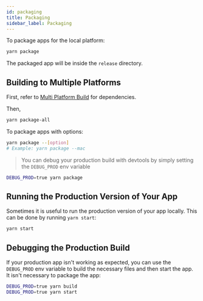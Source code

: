 ```yaml
---
id: packaging
title: Packaging
sidebar_label: Packaging
---
```


To package apps for the local platform:

```bash
yarn package
```

The packaged app will be inside the `release` directory.

## Building to Multiple Platforms

First, refer to [Multi Platform Build](https://www.electron.build/multi-platform-build) for dependencies.

Then,

```bash
yarn package-all
```

To package apps with options:

```bash
yarn package --[option]
# Example: yarn package --mac
```

> You can debug your production build with devtools by simply setting the `DEBUG_PROD` env variable

```bash
DEBUG_PROD=true yarn package
```

## Running the Production Version of Your App

Sometimes it is useful to run the production version of your app locally. This can be done by running `yarn start`:

```bash
yarn start
```

## Debugging the Production Build

If your production app isn't working as expected, you can use the `DEBUG_PROD` env variable to build the necessary files and then start the app. It isn't necessary to package the app:

```bash
DEBUG_PROD=true yarn build
DEBUG_PROD=true yarn start
```
